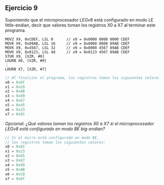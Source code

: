 ## Ejercicio 9
Suponiendo que el microprocesador LEGv8 está configurado en modo LE little-endian, decir que valores toman los registros X0 a X7 al terminar este programa.
```
MOVZ X9, 0xCDEF, LSL 0      // x9 = 0x0000 0000 0000 CDEF
MOVK X9, 0x89AB, LSL 16     // x9 = 0x0000 0000 89AB CDEF
MOVK X9, 0x4567, LSL 32     // x9 = 0x0000 4567 89AB CDEF
MOVK X9, 0x0123, LSL 48     // x9 = 0x0123 4567 89AB CDEF
STUR X9, [XZR, #0]
LDURB X0, [XZR, #0]
⋮
LDURB X7, [XZR, #7]
```
```c
// Al finalizar el programa, los registros toman los siguientes valores:
x0 = 0xEF
x1 = 0xCD
x2 = 0xAB
x3 = 0x89
x4 = 0x67
x5 = 0x45
x6 = 0x23
x7 = 0x01
```

*Opcional: ¿Qué valores toman los registros X0 a X7 si el microprocesador LEGv8 está configurado en modo BE big-endian?*
```c
// Si el micro está configurado en modo BE, 
// los registros toman los siguientes valores:
x0 = 0x01
x1 = 0x23
x2 = 0x45
x3 = 0x67
x4 = 0x89
x5 = 0xAB
x6 = 0xCD
x7 = 0xEF
```